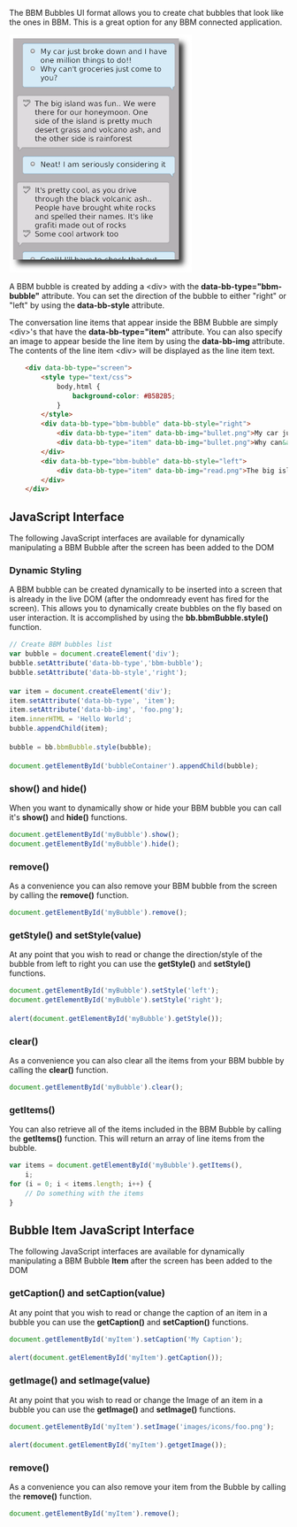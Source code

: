 The BBM Bubbles UI format allows you to create chat bubbles that look like the ones in BBM. This is a great option for any BBM connected application.

![BBM Bubbles](images/screenshots/bbmBubbles.png)

A BBM bubble is created by adding a &lt;div&gt; with the **data-bb-type="bbm-bubble"** attribute.  You can set the direction of the bubble to either "right" or "left" by using the **data-bb-style** attribute.

The conversation line items that appear inside the BBM Bubble are simply &lt;div&gt;&apos;s that have the **data-bb-type="item"** attribute.  You can also specify an image to appear beside the line item by using the **data-bb-img** attribute. The contents of the line item &lt;div&gt; will be displayed as the line item text.
```html
	<div data-bb-type="screen">
		<style type="text/css">
			body,html {
				background-color: #B5B2B5;
			}	
		</style>
		<div data-bb-type="bbm-bubble" data-bb-style="right">
			<div data-bb-type="item" data-bb-img="bullet.png">My car just broke down and I have one million things to do!!</div> 
			<div data-bb-type="item" data-bb-img="bullet.png">Why can&apos;t groceries just come to you?</div> 
		</div>
		<div data-bb-type="bbm-bubble" data-bb-style="left">
			<div data-bb-type="item" data-bb-img="read.png">The big island was fun.. We were there for our honeymoon.  One side of the island is pretty much desert grass and volcano ash, and the other side is rainforest</div> 
		</div>
	</div>
```

## JavaScript Interface
The following JavaScript interfaces are available for dynamically manipulating a BBM Bubble after the screen has been added to the DOM

### Dynamic Styling

A BBM bubble can be created dynamically to be inserted into a screen that is already in the live DOM (after the ondomready event has fired for the screen).  This allows you to dynamically create bubbles on the fly based on user interaction.  It is accomplished by using the **bb.bbmBubble.style()** function.

```javascript
// Create BBM bubbles list
var bubble = document.createElement('div');
bubble.setAttribute('data-bb-type','bbm-bubble');
bubble.setAttribute('data-bb-style','right');

var item = document.createElement('div');
item.setAttribute('data-bb-type', 'item');
item.setAttribute('data-bb-img', 'foo.png');
item.innerHTML = 'Hello World';
bubble.appendChild(item);

bubble = bb.bbmBubble.style(bubble);

document.getElementById('bubbleContainer').appendChild(bubble);
```

### show() and hide()

When you want to dynamically show or hide your BBM bubble you can call it&apos;s **show()** and **hide()** functions.

```javascript
document.getElementById('myBubble').show();
document.getElementById('myBubble').hide();
```

### remove()

As a convenience you can also remove your BBM bubble from the screen by calling the **remove()** function.

```javascript
document.getElementById('myBubble').remove();
```

### getStyle() and setStyle(value)

At any point that you wish to read or change the direction/style of the bubble from left to right you can use the **getStyle()** and **setStyle()** functions.

```javascript
document.getElementById('myBubble').setStyle('left');
document.getElementById('myBubble').setStyle('right');

alert(document.getElementById('myBubble').getStyle());
```

### clear()

As a convenience you can also clear all the items from your BBM bubble by calling the **clear()** function.

```javascript
document.getElementById('myBubble').clear();
```

### getItems()

You can also retrieve all of the items included in the BBM Bubble by calling the **getItems()** function.  This will return an array of line items from the bubble.

```javascript
var items = document.getElementById('myBubble').getItems(),
    i;
for (i = 0; i < items.length; i++) {
    // Do something with the items
}
```

## Bubble Item JavaScript Interface
The following JavaScript interfaces are available for dynamically manipulating a BBM Bubble **Item** after the screen has been added to the DOM

### getCaption() and setCaption(value)

At any point that you wish to read or change the caption of an item in a bubble you can use the **getCaption()** and **setCaption()** functions.

```javascript
document.getElementById('myItem').setCaption('My Caption');

alert(document.getElementById('myItem').getCaption());
```

### getImage() and setImage(value)

At any point that you wish to read or change the Image of an item in a bubble you can use the **getImage()** and **setImage()** functions.

```javascript
document.getElementById('myItem').setImage('images/icons/foo.png');

alert(document.getElementById('myItem').getgetImage());
```

### remove()

As a convenience you can also remove your item from the Bubble by calling the **remove()** function.

```javascript
document.getElementById('myItem').remove();
```
